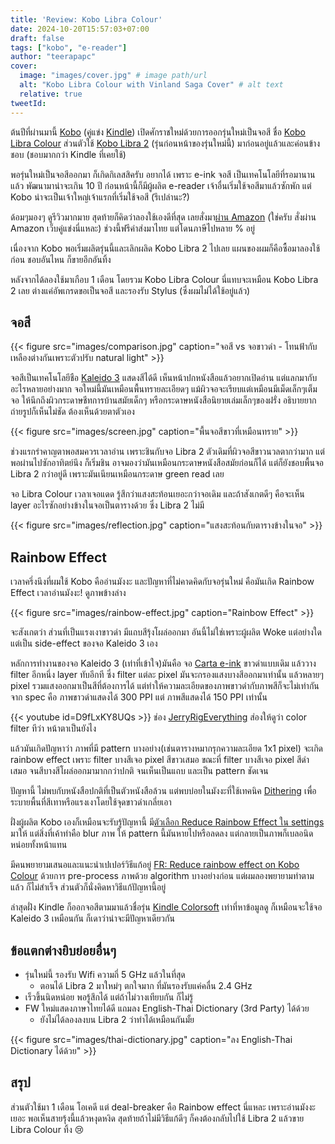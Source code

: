 ```yaml
---
title: 'Review: Kobo Libra Colour'
date: 2024-10-20T15:57:03+07:00
draft: false
tags: ["kobo", "e-reader"]
author: "teerapapc"
cover:
  image: "images/cover.jpg" # image path/url
  alt: "Kobo Libra Colour with Vinland Saga Cover" # alt text
  relative: true
tweetId: 
---
```


ต้นปีที่ผ่านมานี้ [Kobo](https://www.kobo.com/) (คู่แข่ง [Kindle](https://en.wikipedia.org/wiki/Amazon_Kindle)) เปิดศักราชใหม่ด้วยการออกรุ่นใหม่เป็นจอสี ชื่อ [Kobo Libra Colour](https://gl.kobobooks.com/products/kobo-libra-colour) ส่วนตัวใช้ [Kobo Libra 2](https://gl.kobobooks.com/collections/ereaders/products/kobo-libra-2) (รุ่นก่อนหน้าของรุ่นใหม่นี้) มาก่อนอยู่แล้วและค่อนข้างชอบ (ชอบมากกว่า Kindle ที่เคยใช้)

พอรุ่นใหม่เป็นจอสีออกมา ก็เกิดกิเลสสิครับ อยากได้ เพราะ e-ink จอสี เป็นเทคโนโลยีที่รอมานานแล้ว พัฒนามาน่าจะเกิน 10 ปี ก่อนหน้านี้ก็มีผู้ผลิต e-reader เจ้าอื่นเริ่มใช้จอสีมาแล้วซักพัก แต่ Kobo น่าจะเป็นเจ้าใหญ่เจ้าแรกที่เริ่มใช้จอสี (รึเปล่านะ?)

ด้อมๆมองๆ ดูรีวิวมากมาย สุดท้ายก็คิดว่าลองใช้เองดีที่สุด เลยสั่งมา[ผ่าน Amazon](https://www.amazon.com/dp/B0D1KV86N4) (ใช่ครับ สั่งผ่าน Amazon เว็บคู่แข่งนี่แหละ) ช่วงนี้ฟรีค่าส่งมาไทย แต่โดนภาษีไปหลาย % อยู่

เนื่องจาก Kobo พอเริ่มผลิตรุ่นนี้และเลิกผลิด Kobo Libra 2 ไปเลย แผนของผมก็คือซื้อมาลองใช้ก่อน ชอบอันไหน ก็ขายอีกอันทิ้ง 

หลังจากได้ลองใช้มาเกือบ 1 เดือน โดยรวม Kobo Libra Colour นี่แทบจะเหมือน Kobo Libra 2 เลย ต่างแค่อัพเกรดขอเป็นจอสี และรองรับ Stylus (ซึ่งผมไม่ได้ใช้อยู่แล้ว)

## จอสี

{{< figure src="images/comparison.jpg" caption="จอสี vs จอขาวดำ - โทนฟ้ากับเหลืองต่างกันเพราะตัวปรับ natural light" >}}

จอสีเป็นเทคโนโลยีชือ [Kaleido 3](https://www.eink.com/brand/detail/Kaleido3) แสดงสีได้ดี เห็นหน้าปกหนังสือแล้วอยากเปิดอ่าน แต่แลกมากับอะไรหลายอย่างมาก จอใหม่นี้มันเหมือนพื้นทรายละเอียดๆ แม้ผิวจอจะเรียบแต่เหมือนมีเม็ดเล็กๆเต็มจอ ให้นึกถึงผิวกระดาษชีทการบ้านสมัยเด็กๆ หรือกระดาษหนังสือนิยายเล่มเล็กๆของฝรั่ง อธิบายยากถ่ายรูปก็เห็นไม่ชัด ต้องเห็นด้วยตาตัวเอง

{{< figure src="images/screen.jpg" caption="พื้นจอสีขาวที่เหมือนทราย" >}}

ช่วงแรกรำคาญตาพอสมควรเวลาอ่าน เพราะชินกับจอ Libra 2 ตัวเดิมที่ผิวจอสีขาวนวลตากว่ามาก แต่พอผ่านไปซักอาทิตย์นึง ก็เริ่มชิน อาจมองว่ามันเหมือนกระดาษหนังสือสมัยก่อนก็ได้ แต่ก็ยังชอบพื้นจอ Libra 2 กว่าอยู่ดี เพราะมันเนียนเหมือนกระดาษ green read เลย

จอ Libra Colour เวลาเจอแดด รู้สึกว่าแสงสะท้อนเยอะกว่าจอเดิม และถ้าสังเกตดีๆ คือจะเห็น layer อะไรซักอย่างข้างในจอเป็นตารางด้วย ซึ่ง Libra 2 ไม่มี

{{< figure src="images/reflection.jpg" caption="แสงสะท้อนกับตารางข้างในจอ" >}}

## Rainbow Effect

เวลาครึ่งนึงที่ผมใช้ Kobo คืออ่านมังงะ และปัญหาที่ไม่คาดคิดกับจอรุ่นใหม่ คือมันเกิด Rainbow Effect เวลาอ่านมังงะ! ดูภาพข้างล่าง

{{< figure src="images/rainbow-effect.jpg" caption="Rainbow Effect" >}}

จะสังเกตว่า ส่วนที่เป็นแรงเงาขาวดำ มีแถบสีรุ้งโผล่ออกมา อันนี้ไม่ใช่เพราะผู้ผลิต Woke แต่อย่างใด แต่เป็น side-effect ของจอ Kaleido 3 เอง

หลักการทำงานของจอ Kaleido 3 (เท่าที่เข้าใจ)มันคือ จอ [Carta e-ink](https://www.eink.com/brand?bookmark=Carta) ขาวดำแบบเดิม แล้ววาง filter อีกหนึ่ง layer ทับอีกที ซึ่ง filter แต่ละ pixel มันจะกรองแสงบางสีออกมาเท่านั้น แล้วหลายๆ pixel รวมแสงออกมาเป็นสีที่ต้องการได้ แต่ทำให้ความละเอียดของภาพขาวดำกับภาพสีก็จะไม่เท่ากัน จาก spec คือ ภาพขาวดำแสดงได้ 300 PPI แต่ ภาพสีแสดงได้ 150 PPI เท่านั้น

{{< youtube id=D9fLxKY8UQs >}}
ช่อง [JerryRigEverything](https://www.youtube.com/@JerryRigEverything) ส่องให้ดูว่า color filter ทีว่า หน้าตาเป็นยังไง

แล้วมันเกิดปัญหาว่า ภาพที่มี pattern บางอย่าง(เช่นตารางหมากรุกความละเอียด 1x1 pixel) จะเกิด rainbow effect เพราะ filter บางสีเจอ pixel สีขาวเสมอ ขณะที่ filter บางสีเจอ pixel สีดำเสมอ จนสีบางสีโผล่ออกมามากกว่าปกติ จนเห็นเป็นแถบ และเป็น pattern ชัดเจน

ปัญหานี้ ไม่พบกับหนังสือปกติที่เป็นตัวหนังสือล้วน แต่พบบ่อยในมังงะที่ใช้เทคนิค [Dithering](https://en.wikipedia.org/wiki/Dither) เพื่อระบายพื้นที่สีเทาหรือแรงเงาโดยใช้จุดขาวดำเกลี่ยเอา

ฝั่งผู้ผลิต Kobo เองก็เหมือนจะรับรู้ปัญหานี้ มี[ตัวเลือก Reduce Rainbow Effect ใน settings](https://help.kobo.com/hc/en-us/articles/21355003278615-Reduce-the-rainbow-effect-when-viewing-colour-content) มาให้ แต่สิ่งที่เค้าทำคือ blur ภาพ ให้ pattern นี้มันหายไปหรือลดลง แต่กลายเป็นภาพก็เบลอนิดหน่อยทั้งหน้าแทน

มีคนพยายามเสนอและแนะนำเปเปอร์วิธีแก้อยู่ [FR: Reduce rainbow effect on Kobo Colour](https://github.com/koreader/koreader/issues/11877) ด้วยการ pre-process ภาพด้วย algorithm บางอย่างก่อน แต่ผมลองพยายามทำตามแล้ว ก็ไม่สำเร็จ ส่วนตัวก็นั่งคิดหาวิธีแก้ปัญหานี้อยู่

ล่าสุดฝั่ง Kindle ก็ออกจอสีตามมาแล้วชื่อรุ่น [Kindle Colorsoft](https://www.aboutamazon.com/news/devices/new-kindle-color-scribe-paperwhite-entry) เท่าที่หาข้อมูลดู ก็เหมือนจะใช้จอ Kaleido 3 เหมือนกัน ก็เดาว่าน่าจะมีปัญหาเดียวกัน

## ข้อแตกต่างยิบย่อยอื่นๆ

- รุ่นใหม่นี้ รองรับ Wifi ความถี่ 5 GHz แล้วในที่สุด
  - ตอนได้ Libra 2 มาใหม่ๆ ตกใจมาก ที่มันรองรับแค่คลื่น 2.4 GHz
- เร็วขึ้นนิดหน่อย พอรู้สึกได้ แต่ถ้าไม่วางเทียบกัน ก็ไม่รู้
- FW ใหม่แสดงภาษาไทยได้ดี แถมลง English-Thai Dictionary (3rd Party) ได้ด้วย
  - ยังไม่ได้ลองลงบน Libra 2 ว่าทำได้เหมือนกันมั้ย

{{< figure src="images/thai-dictionary.jpg" caption="ลง English-Thai Dictionary ได้ด้วย" >}}

## สรุป

ส่วนตัวใช้มา 1 เดือน โอเคดี แต่ deal-breaker คือ Rainbow effect นี่แหละ เพราะอ่านมังงะเยอะ พอเห็นสายรุ้งนี้แล้วหงุดหงิด สุดท้ายถ้าไม่มีวิธีแก้ดีๆ ก็คงต้องกลับไปใช้ Libra 2 แล้วขาย Libra Colour ทิ้ง 😢
